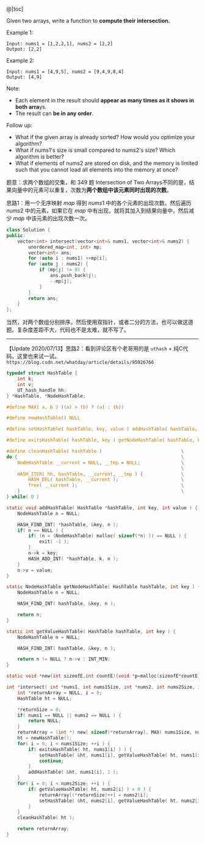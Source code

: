 @[toc]

Given two arrays, write a function to **compute their intersection.**

Example 1:
```
Input: nums1 = [1,2,2,1], nums2 = [2,2]
Output: [2,2]
```
Example 2:
```
Input: nums1 = [4,9,5], nums2 = [9,4,9,8,4]
Output: [4,9]
```
Note:

-    Each element in the result should **appear as many times as it shows in both arra**ys.
-    The result can **be in any order**.

Follow up:

-    What if the given array is already sorted? How would you optimize your algorithm?
-    What if nums1's size is small compared to nums2's size? Which algorithm is better?
-    What if elements of nums2 are stored on disk, and the memory is limited such that you cannot load all elements into the memory at once?
 
题意：求两个数组的交集，和 $349$ 题 Intersection of Two Arrays不同的是，结果向量中的元素可以重复，次数为**两个数组中该元素同时出现的次数**。

思路1：用一个无序映射 $map$ 得到 $nums1$ 中的各个元素的出现次数。然后遍历 $nums2$ 中的元素，如果它在 $map$ 中有出现，就将其加入到结果向量中，然后减少 $map$ 中该元素的出现次数一次。
```cpp
class Solution {
public:
    vector<int> intersect(vector<int>& nums1, vector<int>& nums2) {
        unordered_map<int, int> mp;
        vector<int> ans;
        for (auto i : nums1) ++mp[i];
        for (auto j : nums2) {
            if (mp[j] != 0) {
                ans.push_back(j);
                --mp[j];
            }
        }
        return ans;
    }
};
```
当然，对两个数组分别排序。然后使用双指针，或者二分的方法，也可以做这道题。复杂度差距不大，代码也不是太难，就不写了。

---
【Update 2020/07/13】思路2：看到评论区有个老哥用的是 `uthash` + 纯C代码。这里也来试一试。`https://blog.csdn.net/whatday/article/details/95926766`
```c
typedef struct HashTable {
	int k;
	int v;
	UT_hash_handle hh;
} *HashTable, *NodeHashTable;

#define MAX( a, b ) ((a) > (b) ? (a) : (b))

#define newHashTable() NULL

#define setHashTable( hashTable, key, value ) addHashTable( hashTable, key, value )

#define exitsHashTable( hashTable, key ) getNodeHashTable( hashTable, key )

#define cleanHashTable( hashTable )                             \
do {                                                            \
	NodeHashTable __current = NULL, __tmp = NULL;               \
                                                                \
	HASH_ITER( hh, hashTable, __current, __tmp ) {              \
		HASH_DEL( hashTable, __current );                       \
		free( __current );                                      \
	}                                                           \
} while( 0 )

static void addHashTable( HashTable *hashTable, int key, int value ) {
	NodeHashTable n = NULL;

	HASH_FIND_INT( *hashTable, &key, n );
	if( n == NULL ) {
		if( (n = (NodeHashTable) malloc( sizeof(*n) )) == NULL ) {
			exit( -1 );
		}
		n->k = key;
		HASH_ADD_INT( *hashTable, k, n );
	}
	n->v = value;
}

static NodeHashTable getNodeHashTable( HashTable hashTable, int key ) {
	NodeHashTable n = NULL;

	HASH_FIND_INT( hashTable, &key, n );

	return n;
}

static int getValueHashTable( HashTable hashTable, int key ) {
	NodeHashTable n = NULL;

	HASH_FIND_INT( hashTable, &key, n );

	return n != NULL ? n->v : INT_MIN;
}

static void *new(int sizeofE,int countE){void *p=malloc(sizeofE*countE);if(p==NULL)exit(-1);return p;}

int *intersect( int *nums1, int nums1Size, int *nums2, int nums2Size, int *returnSize ) {
	int *returnArray = NULL, i = 0;
	HashTable ht = NULL;

	*returnSize = 0;
	if( nums1 == NULL || nums2 == NULL ) {
		return NULL;
	}
	returnArray = (int *) new( sizeof(*returnArray), MAX( nums1Size, nums2Size ) );
	ht = newHashTable();
	for( i = 0; i < nums1Size; ++i ) {
		if( exitsHashTable( ht, nums1[i] ) ) {
			setHashTable( &ht, nums1[i], getValueHashTable( ht, nums1[i] ) + 1 );
			continue;
		}
		addHashTable( &ht, nums1[i], 1 );
	}
	for( i = 0; i < nums2Size; ++i ) {
		if( getValueHashTable( ht, nums2[i] ) > 0 ) {
			returnArray[(*returnSize)++] = nums2[i];
			setHashTable( &ht, nums2[i], getValueHashTable( ht, nums2[i] ) - 1 );
		}
	}
	cleanHashTable( ht );

	return returnArray;
}
```
